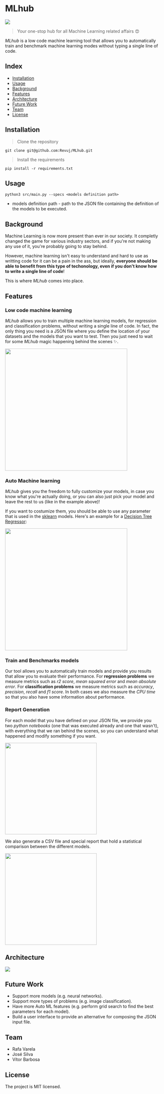 # MLhub

![](https://i.imgur.com/7rJCCew.png)

> Your one-stop hub for all Machine Learning related affairs 😍

*MLhub* is a low code machine learning tool that allows you to automatically train and benchmark machine learning modes without typing a single line of code.

## Index

- [Installation](#installation)
- [Usage](#usage)
- [Background](#background)
- [Features](#features)
- [Architecture](#architecture)
- [Future Work](#future-work)
- [Team](#team)
- [License](#license)

## Installation
> Clone the repository

```git clone git@github.com:Revuj/MLhub.git```

> Install the requirements
>
```pip install -r requirements.txt```

## Usage

```python3 src/main.py --specs <models definition path>```

* models definition path - path to the JSON file containing the definition of the models to be executed.


## Background

Machine Learning is now more present than ever in our society. It completly changed the game for various industry sectors, and if you're not making any use of it, you're probably going to stay behind.

However, machine learning isn't easy to understand and hard to use as writting code for it can be a pain in the ass, but ideally, **everyone should be able to benefit from this type of techonology, even if you don't know how to write a single line of code**!

This is where *MLhub* comes into place.


## Features

### Low code machine learning

*MLhub* allows you to train multiple machine learning models, for regression and classification problems, without writing a single line of code. In fact, the only thing you need is a JSON file where you define the location of your datasets and the models that you want to test. Then you just need to wait for some *MLhub* magic happening behind the scenes ✨.

<img src="https://i.imgur.com/2msYyNe.png" width="400"/>



### Auto Machine learning

*MLhub* gives you the freedom to fully customize your models, in case you know what you're actually doing, or you can also just pick your model and leave the rest to us (like in the example above)! 

If you want to costumize them, you should be able to use any parameter that is used in the [sklearn](https://scikit-learn.org/stable/index.html) models. Here's an example for a [Decision Tree Regressor](https://scikit-learn.org/stable/modules/generated/sklearn.tree.DecisionTreeRegressor.html):

<img src="https://i.imgur.com/asFbFPz.png" width="400"/>


### Train and Benchmarks models

Our tool allows you to automatically train models and provide you results that allow you to evaluate their performance. For **regression problems** we measure metrics such as *r2 score*, *mean squared error* and *mean absolute error*. For **classification problems** we measure metrics such as *accuracy*, *precision*, *recall* and *f1 score*. In both cases we also measure the *CPU time* so that you also have some information about performance.


### Report Generation

For each model that you have defined on your JSON file, we provide you two *python notebooks* (one that was executed already and one that wasn't), with everything that we ran behind the scenes, so you can understand what happened and modify something if you want. 

<img src="https://i.imgur.com/lgOX0JG.png" width="300"/>

 

We also generate a CSV file and special report that hold a statistical comparison between the different models.

<img src="https://i.imgur.com/4LppTXN.png" width="300"/>

## Architecture

![](https://i.imgur.com/5vdFNQR.png)


## Future Work

* Support more models (e.g. neural networks).
* Support more types of problems (e.g. image classification).
* Have more Auto ML features (e.g. perform grid search to find the best parameters for each model).
* Build a user interface to provide an alternative for composing the JSON input file.


## Team

* Rafa Varela
* José Silva
* Vítor Barbosa


## License

The project is MIT licensed.

